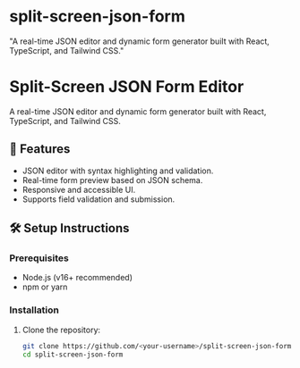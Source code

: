 # split-screen-json-form
"A real-time JSON editor and dynamic form generator built with React, TypeScript, and Tailwind CSS."
# Split-Screen JSON Form Editor

A real-time JSON editor and dynamic form generator built with React, TypeScript, and Tailwind CSS.

## 🚀 Features
- JSON editor with syntax highlighting and validation.
- Real-time form preview based on JSON schema.
- Responsive and accessible UI.
- Supports field validation and submission.

## 🛠️ Setup Instructions
### Prerequisites
- Node.js (v16+ recommended)
- npm or yarn

### Installation
1. Clone the repository:
   ```bash
   git clone https://github.com/<your-username>/split-screen-json-form.git
   cd split-screen-json-form
